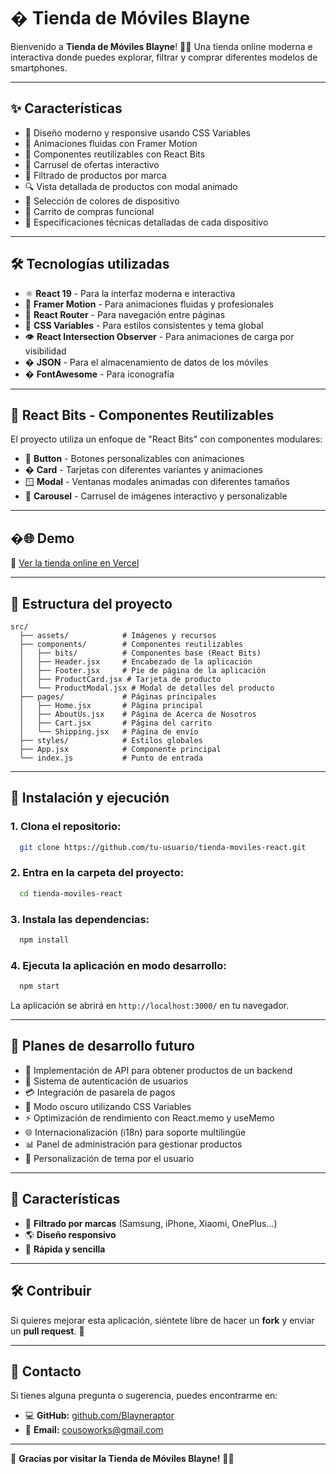 # � Tienda de Móviles Blayne

Bienvenido a **Tienda de Móviles Blayne**! 🏢📱 Una tienda online moderna e interactiva donde puedes explorar, filtrar y comprar diferentes modelos de smartphones.

---

## ✨ Características

- 🎨 Diseño moderno y responsive usando CSS Variables
- 🌊 Animaciones fluidas con Framer Motion
- 🧩 Componentes reutilizables con React Bits
- 🔄 Carrusel de ofertas interactivo
- 🔎 Filtrado de productos por marca
- 🔍 Vista detallada de productos con modal animado
- 🎨 Selección de colores de dispositivo
- 🛒 Carrito de compras funcional
- 📱 Especificaciones técnicas detalladas de cada dispositivo

---

## 🛠️ Tecnologías utilizadas

- ⚛️ **React 19** - Para la interfaz moderna e interactiva
- 💫 **Framer Motion** - Para animaciones fluidas y profesionales
- 🚦 **React Router** - Para navegación entre páginas
- 🎨 **CSS Variables** - Para estilos consistentes y tema global
- 👁️ **React Intersection Observer** - Para animaciones de carga por visibilidad
- � **JSON** - Para el almacenamiento de datos de los móviles
- � **FontAwesome** - Para iconografía

---

## 📱 React Bits - Componentes Reutilizables

El proyecto utiliza un enfoque de "React Bits" con componentes modulares:

- 🔘 **Button** - Botones personalizables con animaciones
- � **Card** - Tarjetas con diferentes variantes y animaciones
- 🪟 **Modal** - Ventanas modales animadas con diferentes tamaños
- 🎠 **Carousel** - Carrusel de imágenes interactivo y personalizable

---

## �🌐 Demo

🔗 [Ver la tienda online en Vercel ](https://tienda-moviles-react.vercel.app/)

---

## 📂 Estructura del proyecto

```
src/
  ├── assets/            # Imágenes y recursos
  ├── components/        # Componentes reutilizables
  │   ├── bits/          # Componentes base (React Bits)
  │   ├── Header.jsx     # Encabezado de la aplicación
  │   ├── Footer.jsx     # Pie de página de la aplicación
  │   ├── ProductCard.jsx # Tarjeta de producto
  │   └── ProductModal.jsx # Modal de detalles del producto
  ├── pages/             # Páginas principales
  │   ├── Home.jsx       # Página principal
  │   ├── AboutUs.jsx    # Página de Acerca de Nosotros
  │   ├── Cart.jsx       # Página del carrito
  │   └── Shipping.jsx   # Página de envío
  ├── styles/            # Estilos globales
  ├── App.jsx            # Componente principal
  └── index.js           # Punto de entrada
```

---

## 🔄 Instalación y ejecución

### 1. Clona el repositorio:

```bash
  git clone https://github.com/tu-usuario/tienda-moviles-react.git
```

### 2. Entra en la carpeta del proyecto:

```bash
  cd tienda-moviles-react
```

### 3. Instala las dependencias:

```bash
  npm install
```

### 4. Ejecuta la aplicación en modo desarrollo:

```bash
  npm start
```

La aplicación se abrirá en `http://localhost:3000/` en tu navegador.

---

## 🚀 Planes de desarrollo futuro

- 🔌 Implementación de API para obtener productos de un backend
- 🔐 Sistema de autenticación de usuarios
- 💳 Integración de pasarela de pagos
- 🌙 Modo oscuro utilizando CSS Variables
- ⚡ Optimización de rendimiento con React.memo y useMemo
- 🌐 Internacionalización (i18n) para soporte multilingüe
- 📊 Panel de administración para gestionar productos
- 🌈 Personalización de tema por el usuario

---

## 📖 Características

- 🔄 **Filtrado por marcas** (Samsung, iPhone, Xiaomi, OnePlus...)
- 🌎 **Diseño responsivo**
- 🎯 **Rápida y sencilla**

---

## 🛠️ Contribuir

Si quieres mejorar esta aplicación, siéntete libre de hacer un **fork** y enviar un **pull request**. 💪

---

## 💌 Contacto

Si tienes alguna pregunta o sugerencia, puedes encontrarme en:

- 💻 **GitHub:** [github.com/Blayneraptor](https://github.com/Blayneraptor)
- 📧 **Email:** [cousoworks@gmail.com](mailto:cousoworks@gmail.com)

---

🌟 **Gracias por visitar la Tienda de Móviles Blayne!** 🏢📱
